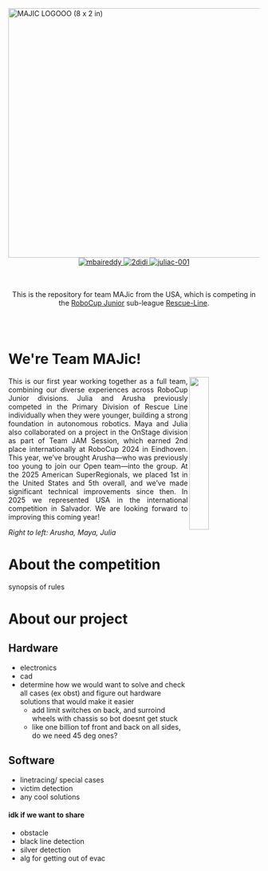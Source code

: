 <img width="2000" height="500" alt="MAJIC LOGOOO (8 x 2 in)" src="https://github.com/user-attachments/assets/336d7dc8-3cae-4989-8771-7af5964981b2" />

 <div align="center">
  <a href="https://github.com/mbaireddy">
    <img src="https://img.shields.io/badge/Contributor-mbaireddy-pink" alt="mbaireddy">
  </a>
  
  <a href="https://github.com/2didi">
    <img src="https://img.shields.io/badge/Contributor-2didi-pink" alt="2didi">
  </a>
  
  <a href="https://github.com/juliac-001">
    <img src="https://img.shields.io/badge/Contributor-juliac-001-pink" alt="juliac-001">
  </a>
</div>

<br/>
<br/>

<p align="center">
  This is the repository for team MAJic from the USA, which is competing in
the <a href="https://junior.robocup.org/">RoboCup Junior</a> sub-league <a href="https://junior.robocup.org/rcj-rescue-line/">Rescue-Line</a>.
</p>

<br/>
<br/>

# We're Team MAJic!
<img src="https://github.com/user-attachments/assets/d63fd8ba-8f66-4c75-b8b0-71e7653e2b19" align="right" style="width:28%;"/>

<p align="justify">This is our first year working together as a full team, combining our diverse experiences across RoboCup Junior divisions. Julia and Arusha previously competed in the Primary Division of Rescue Line individually when they were younger, building a strong foundation in autonomous robotics. Maya and Julia also collaborated on a project in the OnStage division as part of Team JAM Session, which earned 2nd place internationally at RoboCup 2024 in Eindhoven. This year, we’ve brought Arusha—who was previously too young to join our Open team—into the group. At the 2025 American SuperRegionals, we placed 1st in the United States and 5th overall, and we’ve made significant technical improvements since then. In 2025 we represented USA in the international competition in Salvador. We are looking forward to improving this coming year! </p>

_Right to left: Arusha, Maya, Julia_

# About the competition
synopsis of rules



# About our project

## Hardware
- electronics
- cad
- determine how we would want to solve and check all cases (ex obst) and figure out hardware solutions that would make it easier
  - add limit switches on back, and surroind wheels with chassis so bot doesnt get stuck
  - like one billion tof front and back on all sides, do we need 45 deg ones?


## Software
- linetracing/ special cases
- victim detection
- any cool solutions

#### idk if we want to share
- obstacle
- black line detection
- silver detection
- alg for getting out of evac



